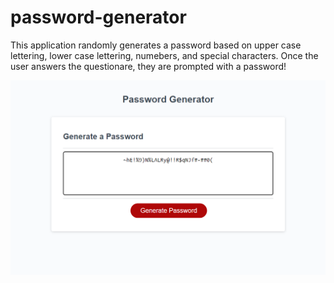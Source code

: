 # password-generator
 
This application randomly generates a password based on upper case lettering, lower case lettering, numebers, and special characters. Once the user answers the questionare, they are prompted with a password!

![Screenshot](Develop\Screenshot_1.png)

